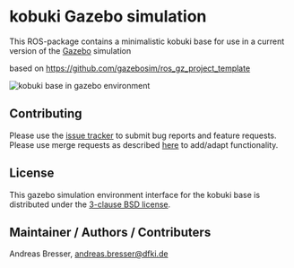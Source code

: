 # kobuki Gazebo simulation
This ROS-package contains a minimalistic kobuki base for use in a current version of the [Gazebo](https://gazebosim.org/) simulation

based on https://github.com/gazebosim/ros_gz_project_template

![kobuki base in gazebo environment](https://github.com/user-attachments/assets/8d5e40c0-cac2-4077-85a9-67d165682093)

## Contributing
Please use the [issue tracker](https://github.com/helloric/kobuki_gzsim/issues) to submit bug reports and feature requests. Please use merge requests as described [here](/CONTRIBUTING.md) to add/adapt functionality. 

## License

This gazebo simulation environment interface for the kobuki base is distributed under the [3-clause BSD license](https://opensource.org/licenses/BSD-3-Clause).

## Maintainer / Authors / Contributers

Andreas Bresser, andreas.bresser@dfki.de
